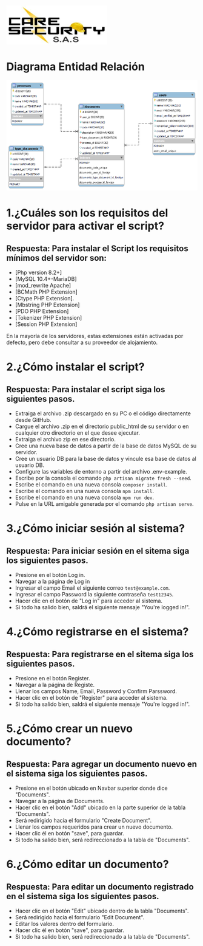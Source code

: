 <!-- <p align="center"><a href="https://laravel.com" target="_blank"><img src="https://raw.githubusercontent.com/laravel/art/master/logo-lockup/5%20SVG/2%20CMYK/1%20Full%20Color/laravel-logolockup-cmyk-red.svg" width="400" alt="Laravel Logo"></a></p>

<p align="center">
<a href="https://github.com/laravel/framework/actions"><img src="https://github.com/laravel/framework/workflows/tests/badge.svg" alt="Build Status"></a>
<a href="https://packagist.org/packages/laravel/framework"><img src="https://img.shields.io/packagist/dt/laravel/framework" alt="Total Downloads"></a>
<a href="https://packagist.org/packages/laravel/framework"><img src="https://img.shields.io/packagist/v/laravel/framework" alt="Latest Stable Version"></a>
<a href="https://packagist.org/packages/laravel/framework"><img src="https://img.shields.io/packagist/l/laravel/framework" alt="License"></a>
</p> -->

![Logo Innclod](public/images/logo_care_security.png)
# Diagrama Entidad Relación
![Texto alternativo](public/images/care_security_db.png)

# 1.¿Cuáles son los requisitos del servidor para activar el script?
## Respuesta: Para instalar el Script los requisitos mínimos del servidor son:

- [Php version 8.2+]
- [MySQL 10.4+-MariaDB]
- [mod_rewrite Apache]
- [BCMath PHP Extension]
- [Ctype PHP Extension].
- [Mbstring PHP Extension]
- [PDO PHP Extension]
- [Tokenizer PHP Extension]
- [Session PHP Extension]

En la mayoría de los servidores, estas extensiones están activadas por defecto, pero debe consultar a su proveedor de alojamiento.
# 2.¿Cómo instalar el script?
## Respuesta: Para instalar el script siga los siguientes pasos.

- Extraiga el archivo .zip descargado en su PC o el código directamente desde GitHub.
- Cargue el archivo .zip en el directorio public_html de su servidor o en cualquier otro directorio en el que desee ejecutar.
- Extraiga el archivo zip en ese directorio.
- Cree una nueva base de datos a partir de la base de datos MySQL de su servidor.
- Cree un usuario DB para la base de datos y vincule esa base de datos al usuario DB.
- Configure las variables de entorno a partir del archivo .env-example.
- Escribe por la consola el comando `php artisan migrate fresh --seed`.
- Escribe el comando en una nueva consola `composer install`.
- Escribe el comando en una nueva consola `npm install`.
- Escribe el comando en una nueva consola `npm run dev`.
- Pulse en la URL amigable generada por el comando `php artisan serve`.
# 3.¿Cómo iniciar sesión al sistema?
## Respuesta: Para iniciar sesión en el sitema siga los siguientes pasos.

- Presione en el botón Log in.
- Navegar a la página de Log in
- Ingresar el campo Email el siguiente correo `test@example.com`.
- Ingresar el campo Password la siguiente contraseña `test12345`.
- Hacer clic en el botón de "Log in" para acceder al sistema.
- Si todo ha salido bien, saldrá el siguiente mensaje "You're logged in!".
# 4.¿Cómo registrarse en el sistema?
## Respuesta: Para registrarse en el sitema siga los siguientes pasos.

- Presione en el botón Register.
- Navegar a la página de Registe.
- Llenar los campos Name, Email, Password y Confirm Parssword.
- Hacer clic en el botón de "Register" para acceder al sistema.
- Si todo ha salido bien, saldrá el siguiente mensaje "You're logged in!".
# 5.¿Cómo crear un nuevo documento?
## Respuesta: Para agregar un documento nuevo en el sistema siga los siguientes pasos.

- Presione en el botón ubicado en Navbar superior donde dice "Documents".
- Navegar a la página de Documents.
- Hacer clic en el botón "Add" ubicado en la parte superior de la tabla "Documents".
- Será redirigido hacia el formulario "Create Document".
- Llenar los campos requeridos para crear un nuevo documento.
- Hacer clic él en botón "save", para guardar.
- Si todo ha salido bien, será redireccionado a la tabla de "Documents".
# 6.¿Cómo editar un documento?
## Respuesta: Para editar un documento registrado en el sistema siga los siguientes pasos.

- Hacer clic en el botón "Edit" ubicado dentro de la tabla "Documents".
- Será redirigido hacia el formulario "Edit Document".
- Editar los valores dentro del formulario.
- Hacer clic él en botón "save", para guardar.
- Si todo ha salido bien, será redireccionado a la tabla de "Documents".